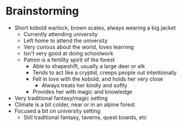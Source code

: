 # Brainstorming

- Short kobold warlock, brown scales, always wearing a big jacket
  - Currently attending university
  - Left home to attend the university
  - Very curious about the world, loves learning
  - Isn't very good at doing schoolwork
  - Patron is a fertility spirit of the forest
    - Able to shapeshift, usually a large deer or elk
    - Tends to act like a cryptid, creeps people out intentionally
    - Fell in love with the kobold, and holds her very close
      - Always treats her kindly and softly
    - Provides her with magic and knowledge
- Very traditional fantasy/magic setting
- Climate is a bit colder, near or in an alpine forest
- Focused a bit on university setting
  - Still traditional fantasy, taverns, quest boards, etc
